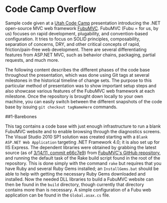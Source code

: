 Code Camp Overflow
===============

Sample code given at a [Utah Code Camp](http://utcodecamp.com/) presentation
introducing the .NET open-source MVC web framework
[FubuMVC](http://fubumvc.com/). FubuMVC (Fubu = for us, by us) focuses on rapid
development, plugability, and convention-based configuration. It tries to focus
on SOLID principles, composability, separation of concerns, DRY, and other
critical concepts of rapid, friction/pain-free web development. There are
several differentiating features from ASP.NET MVC, such as behavior chains,
packaging, partial requests, and much more.

The following content describes the different phases of the code base throughout
the presentation, which was done using Git tags at several milestones in the
historical timeline of change sets.  The purpose to this particular method of
presentation was to show important setup steps and also showcase various
features of the FubuMVC web framework at each milestone.  Once the repository is
brought down locally to your own machine, you can easily switch between the
different snapshots of the code base by issuing `git checkout tagNameHere`
commands.

##1-Barebones

This tag contains a code base with just enough infrastructure to run a blank
FubuMVC website and to enable browsing through the diagnostics screens. The
Visual Studio 2010 SP1 solution was created starting with a `Blank ASP.NET Web
Application` targeting .NET Framework 4.0; it is also set up for IIS Express.
The dependent libraries were obtained by grabbing the latest source (as of
[3/14/11, commit e66c7e9](https://github.com/DarthFubuMVC/fubumvc/commit/e66c7e9b713c54f6f390c86140a24c1ec0f53f99))
from [FubuMVC's GitHub repository](https://github.com/DarthFubuMVC/fubumvc), and
running the default task of the Rake build script found in the root of the
repository.  This is done simply with the command `rake` but requires that you
have Ruby and several Ruby Gems installed; an `InstallGems.bat` should be able
to help with getting the necessary Ruby Gems downloaded and installed.  Now the
needed DLL libraries to build a FubuMVC website can then be found in the `build`
directory, though currently that directory contains more than is necessary.  A
simple configuration of a Fubu web application can be found in the
`Global.asax.cs` file.
